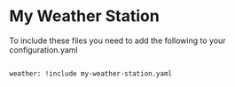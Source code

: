# **My Weather Station**


To include these files you need to add the following to your configuration.yaml
```

weather: !include my-weather-station.yaml

```
